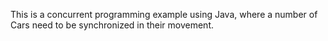 This is a concurrent programming example using Java, where a number of Cars need to be synchronized in their movement.
